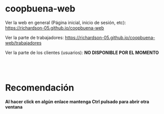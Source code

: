 # coopbuena-web

Ver la web en general (Página inicial, inicio de sesión, etc):
https://richardson-05.github.io/coopbuena-web

Ver la parte de trabajadores:
https://richardson-05.github.io/coopbuena-web/trabajadores

Ver la parte de los clientes (usuarios):
<b>NO DISPONIBLE POR EL MOMENTO<b>

<br><br>

# Recomendación
Al hacer click en algún enlace mantenga Ctrl pulsado para abrir otra ventana
